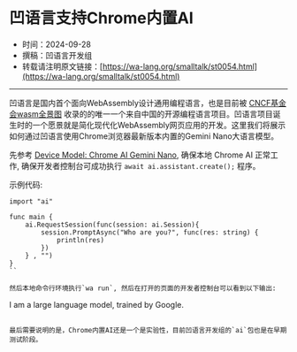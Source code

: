 # 凹语言支持Chrome内置AI

- 时间：2024-09-28
- 撰稿：凹语言开发组
- 转载请注明原文链接：[https://wa-lang.org/smalltalk/st0054.html](https://wa-lang.org/smalltalk/st0054.html)

---

凹语言是国内首个面向WebAssembly设计通用编程语言，也是目前被 [CNCF基金会wasm全景图](https://landscape.cncf.io/?item=wasm--languages--wa-lang) 收录的的唯一一个来自中国的开源编程语言项目。凹语言项目诞生时的一个愿景就是简化现代化WebAssembly网页应用的开发。这里我们将展示如何通过凹语言使用Chrome浏览器最新版本内置的Gemini Nano大语言模型。

先参考 [Device Model: Chrome AI Gemini Nano](https://chrome-ai.edgeone.app/), 确保本地 Chrome AI 正常工作, 确保开发者控制台可成功执行 `await ai.assistant.create();` 程序。

示例代码:

```wa
import "ai"

func main {
	ai.RequestSession(func(session: ai.Session){
		session.PromptAsync("Who are you?", func(res: string) {
			println(res)
		})
	} , "")
}
``

然后本地命令行环境执行`wa run`, 然后在打开的页面的开发者控制台可以看到以下输出:

```
 I am a large language model, trained by Google.
```

最后需要说明的是，Chrome内置AI还是一个是实验性，目前凹语言开发组的`ai`包也是在早期测试阶段。
